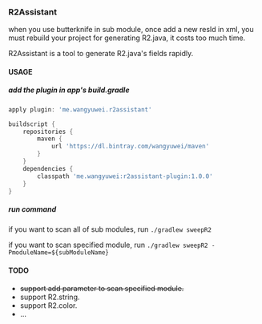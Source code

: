 ### R2Assistant

when you use butterknife in sub module, once add a new resId in xml, you must rebuild your project for generating R2.java, it costs too much time.

R2Assistant is a tool to generate R2.java's fields rapidly.


#### USAGE

##### add the plugin in app's build.gradle

```groovy
apply plugin: 'me.wangyuwei.r2assistant'

buildscript {
    repositories {
        maven {
            url 'https://dl.bintray.com/wangyuwei/maven'
        }
    }
    dependencies {
        classpath 'me.wangyuwei:r2assistant-plugin:1.0.0'
    }
}
```

##### run command

if you want to scan all of sub modules,
run `./gradlew sweepR2`

if you want to scan specified module,
run `./gradlew sweepR2 -PmoduleName=${subModuleName}`

#### TODO

- ~~support add parameter to scan specified module.~~
- support R2.string.
- support R2.color.
- ...


